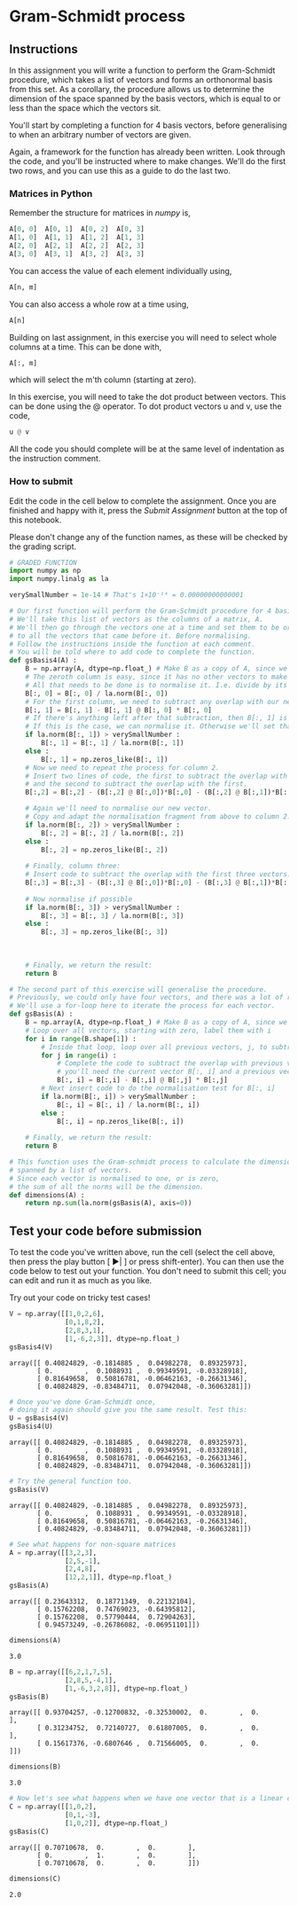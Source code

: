 
# Gram-Schmidt process

## Instructions
In this assignment you will write a function to perform the Gram-Schmidt procedure, which takes a list of vectors and forms an orthonormal basis from this set.
As a corollary, the procedure allows us to determine the dimension of the space spanned by the basis vectors, which is equal to or less than the space which the vectors sit.

You'll start by completing a function for 4 basis vectors, before generalising to when an arbitrary number of vectors are given.

Again, a framework for the function has already been written.
Look through the code, and you'll be instructed where to make changes.
We'll do the first two rows, and you can use this as a guide to do the last two.

### Matrices in Python
Remember the structure for matrices in *numpy* is,
```python
A[0, 0]  A[0, 1]  A[0, 2]  A[0, 3]
A[1, 0]  A[1, 1]  A[1, 2]  A[1, 3]
A[2, 0]  A[2, 1]  A[2, 2]  A[2, 3]
A[3, 0]  A[3, 1]  A[3, 2]  A[3, 3]
```
You can access the value of each element individually using,
```python
A[n, m]
```
You can also access a whole row at a time using,
```python
A[n]
```

Building on last assignment, in this exercise you will need to select whole columns at a time.
This can be done with,
```python
A[:, m]
```
which will select the m'th column (starting at zero).

In this exercise, you will need to take the dot product between vectors. This can be done using the @ operator.
To dot product vectors u and v, use the code,
```python
u @ v
```

All the code you should complete will be at the same level of indentation as the instruction comment.

### How to submit
Edit the code in the cell below to complete the assignment.
Once you are finished and happy with it, press the *Submit Assignment* button at the top of this notebook.

Please don't change any of the function names, as these will be checked by the grading script.


```python
# GRADED FUNCTION
import numpy as np
import numpy.linalg as la

verySmallNumber = 1e-14 # That's 1×10⁻¹⁴ = 0.00000000000001

# Our first function will perform the Gram-Schmidt procedure for 4 basis vectors.
# We'll take this list of vectors as the columns of a matrix, A.
# We'll then go through the vectors one at a time and set them to be orthogonal
# to all the vectors that came before it. Before normalising.
# Follow the instructions inside the function at each comment.
# You will be told where to add code to complete the function.
def gsBasis4(A) :
    B = np.array(A, dtype=np.float_) # Make B as a copy of A, since we're going to alter it's values.
    # The zeroth column is easy, since it has no other vectors to make it normal to.
    # All that needs to be done is to normalise it. I.e. divide by its modulus, or norm.
    B[:, 0] = B[:, 0] / la.norm(B[:, 0])
    # For the first column, we need to subtract any overlap with our new zeroth vector.
    B[:, 1] = B[:, 1] - B[:, 1] @ B[:, 0] * B[:, 0]
    # If there's anything left after that subtraction, then B[:, 1] is linearly independant of B[:, 0]
    # If this is the case, we can normalise it. Otherwise we'll set that vector to zero.
    if la.norm(B[:, 1]) > verySmallNumber :
        B[:, 1] = B[:, 1] / la.norm(B[:, 1])
    else :
        B[:, 1] = np.zeros_like(B[:, 1])
    # Now we need to repeat the process for column 2.
    # Insert two lines of code, the first to subtract the overlap with the zeroth vector,
    # and the second to subtract the overlap with the first.
    B[:,2] = B[:,2] - (B[:,2] @ B[:,0])*B[:,0] - (B[:,2] @ B[:,1])*B[:,1]

    # Again we'll need to normalise our new vector.
    # Copy and adapt the normalisation fragment from above to column 2.
    if la.norm(B[:, 2]) > verySmallNumber :
        B[:, 2] = B[:, 2] / la.norm(B[:, 2])
    else :
        B[:, 2] = np.zeros_like(B[:, 2])
    
    # Finally, column three:
    # Insert code to subtract the overlap with the first three vectors.
    B[:,3] = B[:,3] - (B[:,3] @ B[:,0])*B[:,0] - (B[:,3] @ B[:,1])*B[:,1] - (B[:,3] @ B[:,2])*B[:,2]
    
    # Now normalise if possible
    if la.norm(B[:, 3]) > verySmallNumber :
        B[:, 3] = B[:, 3] / la.norm(B[:, 3])
    else :
        B[:, 3] = np.zeros_like(B[:, 3])
    
    
    
    # Finally, we return the result:
    return B

# The second part of this exercise will generalise the procedure.
# Previously, we could only have four vectors, and there was a lot of repeating in the code.
# We'll use a for-loop here to iterate the process for each vector.
def gsBasis(A) :
    B = np.array(A, dtype=np.float_) # Make B as a copy of A, since we're going to alter it's values.
    # Loop over all vectors, starting with zero, label them with i
    for i in range(B.shape[1]) :
        # Inside that loop, loop over all previous vectors, j, to subtract.
        for j in range(i) :
            # Complete the code to subtract the overlap with previous vectors.
            # you'll need the current vector B[:, i] and a previous vector B[:, j]
            B[:, i] = B[:,i] - B[:,i] @ B[:,j] * B[:,j]
        # Next insert code to do the normalisation test for B[:, i]
        if la.norm(B[:, i]) > verySmallNumber :
            B[:, i] = B[:, i] / la.norm(B[:, i])
        else :
            B[:, i] = np.zeros_like(B[:, i])
                   
    # Finally, we return the result:
    return B

# This function uses the Gram-schmidt process to calculate the dimension
# spanned by a list of vectors.
# Since each vector is normalised to one, or is zero,
# the sum of all the norms will be the dimension.
def dimensions(A) :
    return np.sum(la.norm(gsBasis(A), axis=0))

```

## Test your code before submission
To test the code you've written above, run the cell (select the cell above, then press the play button [ ▶| ] or press shift-enter).
You can then use the code below to test out your function.
You don't need to submit this cell; you can edit and run it as much as you like.

Try out your code on tricky test cases!


```python
V = np.array([[1,0,2,6],
              [0,1,8,2],
              [2,8,3,1],
              [1,-6,2,3]], dtype=np.float_)
gsBasis4(V)
```




    array([[ 0.40824829, -0.1814885 ,  0.04982278,  0.89325973],
           [ 0.        ,  0.1088931 ,  0.99349591, -0.03328918],
           [ 0.81649658,  0.50816781, -0.06462163, -0.26631346],
           [ 0.40824829, -0.83484711,  0.07942048, -0.36063281]])




```python
# Once you've done Gram-Schmidt once,
# doing it again should give you the same result. Test this:
U = gsBasis4(V)
gsBasis4(U)
```




    array([[ 0.40824829, -0.1814885 ,  0.04982278,  0.89325973],
           [ 0.        ,  0.1088931 ,  0.99349591, -0.03328918],
           [ 0.81649658,  0.50816781, -0.06462163, -0.26631346],
           [ 0.40824829, -0.83484711,  0.07942048, -0.36063281]])




```python
# Try the general function too.
gsBasis(V)
```




    array([[ 0.40824829, -0.1814885 ,  0.04982278,  0.89325973],
           [ 0.        ,  0.1088931 ,  0.99349591, -0.03328918],
           [ 0.81649658,  0.50816781, -0.06462163, -0.26631346],
           [ 0.40824829, -0.83484711,  0.07942048, -0.36063281]])




```python
# See what happens for non-square matrices
A = np.array([[3,2,3],
              [2,5,-1],
              [2,4,8],
              [12,2,1]], dtype=np.float_)
gsBasis(A)
```




    array([[ 0.23643312,  0.18771349,  0.22132104],
           [ 0.15762208,  0.74769023, -0.64395812],
           [ 0.15762208,  0.57790444,  0.72904263],
           [ 0.94573249, -0.26786082, -0.06951101]])




```python
dimensions(A)
```




    3.0




```python
B = np.array([[6,2,1,7,5],
              [2,8,5,-4,1],
              [1,-6,3,2,8]], dtype=np.float_)
gsBasis(B)
```




    array([[ 0.93704257, -0.12700832, -0.32530002,  0.        ,  0.        ],
           [ 0.31234752,  0.72140727,  0.61807005,  0.        ,  0.        ],
           [ 0.15617376, -0.6807646 ,  0.71566005,  0.        ,  0.        ]])




```python
dimensions(B)
```




    3.0




```python
# Now let's see what happens when we have one vector that is a linear combination of the others.
C = np.array([[1,0,2],
              [0,1,-3],
              [1,0,2]], dtype=np.float_)
gsBasis(C)
```




    array([[ 0.70710678,  0.        ,  0.        ],
           [ 0.        ,  1.        ,  0.        ],
           [ 0.70710678,  0.        ,  0.        ]])




```python
dimensions(C)
```




    2.0




```python

```
